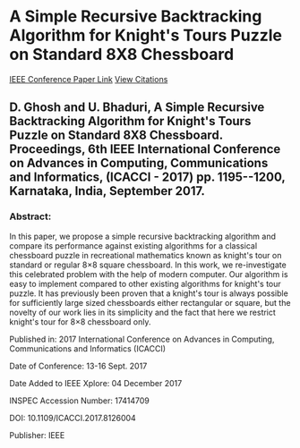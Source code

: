 # A Simple Recursive Backtracking Algorithm for Knight's Tours Puzzle on Standard 8X8 Chessboard
[IEEE Conference Paper Link](https://ieeexplore.ieee.org/abstract/document/8126004)
[View Citations](https://scholar.google.co.in/scholar?oi=bibs&hl=en&cites=11978541075388951494&as_sdt=5)


## D. Ghosh and U. Bhaduri, A Simple Recursive Backtracking Algorithm for Knight's Tours Puzzle on Standard 8X8 Chessboard. Proceedings, 6th IEEE International Conference on Advances in Computing, Communications and Informatics, (ICACCI - 2017) pp. 1195--1200, Karnataka, India, September 2017.


### Abstract:
In this paper, we propose a simple recursive backtracking algorithm and compare its performance against existing algorithms for a classical chessboard puzzle in recreational mathematics known as knight's tour on standard or regular 8×8 square chessboard. In this work, we re-investigate this celebrated problem with the help of modern computer. Our algorithm is easy to implement compared to other existing algorithms for knight's tour puzzle. It has previously been proven that a knight's tour is always possible for sufficiently large sized chessboards either rectangular or square, but the novelty of our work lies in its simplicity and the fact that here we restrict knight's tour for 8×8 chessboard only.

Published in: 2017 International Conference on Advances in Computing, Communications and Informatics (ICACCI)

Date of Conference: 13-16 Sept. 2017

Date Added to IEEE Xplore: 04 December 2017

INSPEC Accession Number: 17414709

DOI: 10.1109/ICACCI.2017.8126004

Publisher: IEEE
